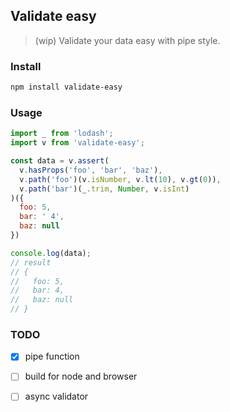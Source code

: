 ## Validate easy

> (wip) Validate your data easy with pipe style.

### Install

```bash
npm install validate-easy
```

### Usage

```javascript
import _ from 'lodash';
import v from 'validate-easy';

const data = v.assert(
  v.hasProps('foo', 'bar', 'baz'),
  v.path('foo')(v.isNumber, v.lt(10), v.gt(0)),
  v.path('bar')(_.trim, Number, v.isInt)
)({
  foo: 5,
  bar: ' 4',
  baz: null
})

console.log(data);
// result
// {
//   foo: 5,
//   bar: 4,
//   baz: null
// }

```

### TODO

- [x] pipe function
- [ ] build for node and browser
- [ ] async validator


